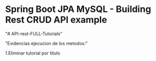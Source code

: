 # Spring Boot JPA MySQL - Building Rest CRUD API example
"# API-rest-FULL-Tutorials" 

"Evidencias ejecucion de los metodos:"

1.Eliminar tutorial por titulo
